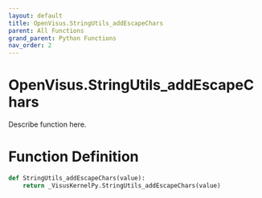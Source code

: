 ```yaml
---
layout: default
title: OpenVisus.StringUtils_addEscapeChars
parent: All Functions
grand_parent: Python Functions
nav_order: 2
---
```


# OpenVisus.StringUtils_addEscapeChars

Describe function here.

# Function Definition

```python
def StringUtils_addEscapeChars(value):
    return _VisusKernelPy.StringUtils_addEscapeChars(value)
```
